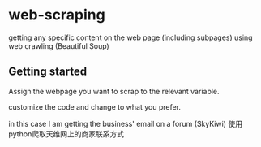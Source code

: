 # web-scraping
getting any specific content on the web page (including subpages) using web crawling (Beautiful Soup)

## Getting started

Assign the webpage you want to scrap to the relevant variable.

customize the code and change to what you prefer.

in this case I am getting the business' email on a forum (SkyKiwi)
使用python爬取天维网上的商家联系方式
